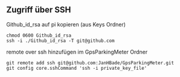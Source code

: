 
## Zugriff über SSH

Github_id_rsa auf pi kopieren (aus Keys Ordner)

```
chmod 0600 Github_id_rsa
ssh -i ./Github_id_rsa -T git@github.com
```

remote over ssh hinzufügen
im GpsParkingMeter Ordner
```
git remote add ssh git@github.com:JanHBade/GpsParkingMeter.git
git config core.sshCommand 'ssh -i private_key_file' 
```
